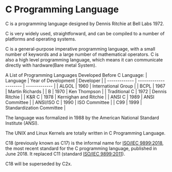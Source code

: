 # C Programming Language

C is a programming language designed by Dennis Ritchie at Bell Labs 1972.

C is very widely used, straightforward, and can be compiled to a number of platforms and operating systems.

C is a general-purpose imperative programming language, with a small number of keywords and a large number of mathematical operators. C is also a high level programming language, which means it can communicate directly with hardware(Bare metal System).

A List of Programming Languages Developed Before C Language:
|	Language	|	Year of Development	|	Developer	|
| ------------- | --------------------- | ------------- |
| ALGOL         | 1960 | International Group |
| BCPL          | 1967 | Martin Richards |
| B             | 1970 | Ken Thompson |
| Traditional C | 1972 | Dennis Ritchie |
| K&R C         | 1978 | Kernighan and Ritchie |
| ANSI C        | 1989 | ANSI Committee |
| ANSI/ISO C    | 1990 | ISO Committee |
| C99           | 1999 | Standardization Committee |

The language was formalized in 1988 by the American National Standard Institute (ANSI).

The UNIX and Linux Kernels are totally written in C Programming Language.

C18 (previously known as C17) is the informal name for [ISO/IEC 9899:2018](https://www.iso.org/standard/74528.html), the most recent standard for the C programming language, published in June 2018. It replaced C11 (standard [ISO/IEC 9899:2011](https://www.iso.org/standard/57853.html)).

C18 will be superseded by C2x.